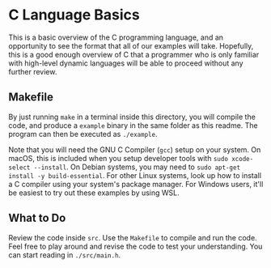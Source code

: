 # C Language Basics

This is a basic overview of the C programming language, and an opportunity to
see the format that all of our examples will take. Hopefully, this is a good
enough overview of C that a programmer who is only familiar with high-level
dynamic languages will be able to proceed without any further review.

## Makefile

By just running `make` in a terminal inside this directory, you will compile the
code, and produce a `example` binary in the same folder as this readme. The
program can then be executed as `./example`.

Note that you will need the GNU C Compiler (`gcc`) setup on your system. On
macOS, this is included when you setup developer tools with `sudo xcode-select
--install`. On Debian systems, you may need to `sudo apt-get install -y
build-essential`. For other Linux systems, look up how to install a C compiler
using your system's package manager. For Windows users, it'll be easiest to try
out these examples by using WSL.

## What to Do

Review the code inside `src`. Use the `Makefile` to compile and run the code.
Feel free to play around and revise the code to test your understanding. You can
start reading in `./src/main.h`.
